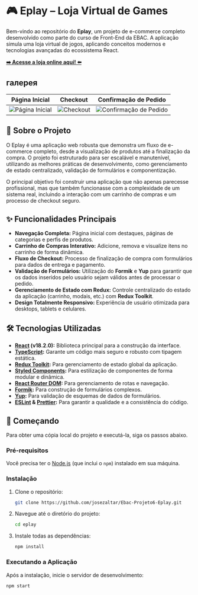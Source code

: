# 🎮 Eplay – Loja Virtual de Games

Bem-vindo ao repositório do **Eplay**, um projeto de e-commerce completo desenvolvido como parte do curso de Front-End da EBAC. A aplicação simula uma loja virtual de jogos, aplicando conceitos modernos e tecnologias avançadas do ecossistema React.

**[➡️ Acesse a loja online aqui! ⬅️](https://e-play-ebac.vercel.app/)**

##  галерея

| Página Inicial | Checkout | Confirmação de Pedido |
| :---: | :---: | :---: |
| ![Página Inicial](https://i.imgur.com/9xJYxMu.png) | ![Checkout](https://i.imgur.com/qry5MAu.png) | ![Confirmação de Pedido](https://i.imgur.com/ii9Pei5.png) |

## 📖 Sobre o Projeto

O Eplay é uma aplicação web robusta que demonstra um fluxo de e-commerce completo, desde a visualização de produtos até a finalização da compra. O projeto foi estruturado para ser escalável e manutenível, utilizando as melhores práticas de desenvolvimento, como gerenciamento de estado centralizado, validação de formulários e componentização.

O principal objetivo foi construir uma aplicação que não apenas parecesse profissional, mas que também funcionasse com a complexidade de um sistema real, incluindo a interação com um carrinho de compras e um processo de checkout seguro.

## ✨ Funcionalidades Principais

* **Navegação Completa:** Página inicial com destaques, páginas de categorias e perfis de produtos.
* **Carrinho de Compras Interativo:** Adicione, remova e visualize itens no carrinho de forma dinâmica.
* **Fluxo de Checkout:** Processo de finalização de compra com formulários para dados de entrega e pagamento.
* **Validação de Formulários:** Utilização do **Formik** e **Yup** para garantir que os dados inseridos pelo usuário sejam válidos antes de processar o pedido.
* **Gerenciamento de Estado com Redux:** Controle centralizado do estado da aplicação (carrinho, modais, etc.) com **Redux Toolkit**.
* **Design Totalmente Responsivo:** Experiência de usuário otimizada para desktops, tablets e celulares.

## 🛠️ Tecnologias Utilizadas

* **[React](https://reactjs.org/) (v18.2.0):** Biblioteca principal para a construção da interface.
* **[TypeScript](https://www.typescriptlang.org/):** Garante um código mais seguro e robusto com tipagem estática.
* **[Redux Toolkit](https://redux-toolkit.js.org/):** Para gerenciamento de estado global da aplicação.
* **[Styled Components](https://styled-components.com/):** Para estilização de componentes de forma modular e dinâmica.
* **[React Router DOM](https://reactrouter.com/):** Para gerenciamento de rotas e navegação.
* **[Formik](https://formik.org/):** Para construção de formulários complexos.
* **[Yup](https://github.com/jquense/yup):** Para validação de esquemas de dados de formulários.
* **[ESLint](https://eslint.org/) & [Prettier](https://prettier.io/):** Para garantir a qualidade e a consistência do código.

## 🚀 Começando

Para obter uma cópia local do projeto e executá-la, siga os passos abaixo.

### Pré-requisitos

Você precisa ter o [Node.js](https://nodejs.org/en/) (que inclui o `npm`) instalado em sua máquina.

### Instalação

1.  Clone o repositório:
    ```sh
    git clone https://github.com/josezaltar/Ebac-Projeto6-Eplay.git
    ```
2.  Navegue até o diretório do projeto:
    ```sh
    cd eplay
    ```
3.  Instale todas as dependências:
    ```sh
    npm install
    ```

### Executando a Aplicação

Após a instalação, inicie o servidor de desenvolvimento:

```sh
npm start
